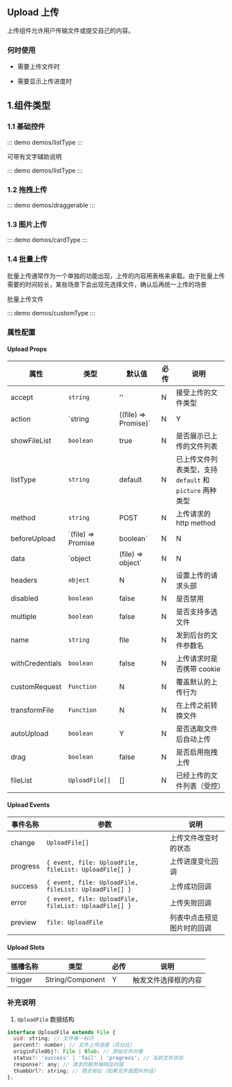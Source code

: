 ## Upload 上传

上传组件允许用户传输文件或提交自己的内容。

### 何时使用

- 需要上传文件时

- 需要显示上传进度时

## 1.组件类型

### 1.1 基础控件

::: demo demos/listType 
:::

可带有文字辅助说明

::: demo demos/listType 
:::

### 1.2 拖拽上传

::: demo demos/draggerable
:::


### 1.3 图片上传

::: demo demos/cardType 
:::

### 1.4 批量上传

批量上传通常作为一个单独的功能出现，上传的内容用表格来承载。由于批量上传需要的时间较长，某些场景下会出现先选择文件，确认后再统一上传的场景

批量上传文件

::: demo demos/customType 
:::


### 属性配置

#### Upload Props

| 属性            | 类型                                   | 默认值  | 必传 | 说明                                                     |
| --------------- | -------------------------------------- | ------- | ---- | -------------------------------------------------------- |
| accept          | `string`                               | ''      | N    | 接受上传的文件类型                                       |
| action          | `string | ((file) => Promise<string>)` | N       | Y    | 上传的地址                                               |
| showFileList    | `boolean`                              | true    | N    | 是否展示已上传的文件列表                                 |
| listType        | `string`                               | default | N    | 已上传文件列表类型，支持 `default` 和 `picture` 两种类型 |
| method          | `string`                               | POST    | N    | 上传请求的 http method                                   |
| beforeUpload    | `(file) => Promise<any> | boolean`     | N       | N    | 上传文件之前的钩子，参数为上传的文件，返回值决定是否上传 |
| data            | `object | (file) => object`            | N       | N    | 上传所需额外参数或返回上传额外参数的方法                 |
| headers         | `object`                               | N       | N    | 设置上传的请求头部                                       |
| disabled        | `boolean`                              | false   | N    | 是否禁用                                                 |
| multiple        | `boolean`                              | false   | N    | 是否支持多选文件                                         |
| name            | `string`                               | file    | N    | 发到后台的文件参数名                                     |
| withCredentials | `boolean`                              | false   | N    | 上传请求时是否携带 cookie                                |
| customRequest   | `Function`                             | N       | N    | 覆盖默认的上传行为                                       |
| transformFile   | `Function`                             | N       | N    | 在上传之前转换文件                                       |
| autoUpload      | `boolean`                              | Y       | N    | 是否选取文件后自动上传                                   |
| drag            | `boolean`                              | false   | N    | 是否启用拖拽上传                                         |
| fileList        | `UploadFile[]`                         | []      | N    | 已经上传的文件列表（受控）                               |

#### Upload Events

| 事件名称 | 参数                                                  | 说明                       |
| -------- | ----------------------------------------------------- | -------------------------- |
| change   | `UploadFile[]`                                        | 上传文件改变时的状态       |
| progress | `{ event, file: UploadFile, fileList: UploadFile[] }` | 上传进度变化回调           |
| success  | `{ event, file: UploadFile, fileList: UploadFile[] }` | 上传成功回调               |
| error    | `{ event, file: UploadFile, fileList: UploadFile[] }` | 上传失败回调               |
| preview  | `file: UploadFile`                                    | 列表中点击预览图片时的回调 |

#### Upload Slots

| 插槽名称 | 类型             | 必传 | 说明                 |
| -------- | ---------------- | ---- | -------------------- |
| trigger  | String/Component | Y    | 触发文件选择框的内容 |

### 补充说明

1. `UploadFile` 数据结构

``` js
interface UploadFile extends File {
  uid: string; // 文件唯一标识
  percent?: number; // 文件上传进度（百分比）
  originFileObj?: File | Blob; // 原始文件对象
  status?: 'success' | 'fail' | 'progress'; // 当前文件状态
  response?: any; // 请求的服务端响应内容
  thumbUrl?: string; // 预览地址（如果文件是图片的话）
};
```